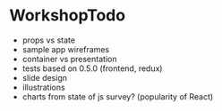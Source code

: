 # WorkshopTodo

- props vs state
- sample app wireframes
- container vs presentation
- tests based on 0.5.0 (frontend, redux)
- slide design
- illustrations
- charts from state of js survey? (popularity of React)
